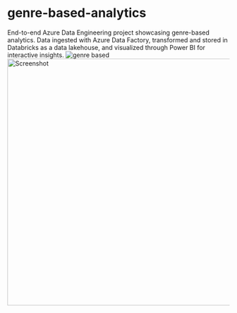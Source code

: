 # genre-based-analytics
End-to-end Azure Data Engineering project showcasing genre-based analytics. Data ingested with Azure Data Factory, transformed and stored in Databricks as a data lakehouse, and visualized through Power BI for interactive insights.
![genre based](https://github.com/user-attachments/assets/cd43d70f-59f1-4a43-99f6-56a84fe702a5)
<img width="1186" height="560" alt="Screenshot" src="https://github.com/user-attachments/assets/ff217278-2a35-45af-8dc9-74d305c1c01b" />
